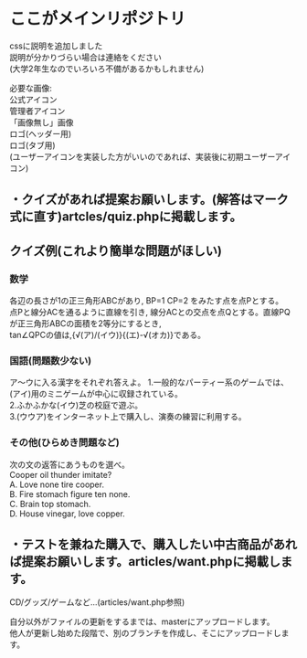 # ここがメインリポジトリ
cssに説明を追加しました  
説明が分かりづらい場合は連絡をください  
(大学2年生なのでいろいろ不備があるかもしれません)  

必要な画像:  
公式アイコン  
管理者アイコン  
「画像無し」画像  
ロゴ(ヘッダー用)  
ロゴ(タブ用)  
(ユーザーアイコンを実装した方がいいのであれば、実装後に初期ユーザーアイコン)  
  
## ・クイズがあれば提案お願いします。(解答はマーク式に直す)artcles/quiz.phpに掲載します。  
## クイズ例(これより簡単な問題がほしい)  
### 数学  
各辺の長さが1の正三角形ABCがあり,  BP=1  CP=2 をみたす点を点Pとする。  
点Pと線分ACを通るように直線を引き,  線分ACとの交点を点Qとする。直線PQが正三角形ABCの面積を2等分にするとき,  
tan⁡∠QPCの値は,{√(ア)/(イウ)}{(エ)-√(オカ)}である。  
  
### 国語(問題数少ない)  
ア～ウに入る漢字をそれぞれ答えよ。
1.一般的なパーティー系のゲームでは、(アイ)用のミニゲームが中心に収録されている。  
2.ふかふかな(イウ)芝の校庭で遊ぶ。  
3.(ウウア)をインターネット上で購入し、演奏の練習に利用する。  
  
### その他(ひらめき問題など)  
次の文の返答にあうものを選べ。  
Cooper oil thunder imitate?  
A.	Love none tire cooper.  
B.	Fire stomach figure ten none.  
C.	Brain top stomach.  
D.	House vinegar, love copper.  
  
## ・テストを兼ねた購入で、購入したい中古商品があれば提案お願いします。articles/want.phpに掲載します。  
CD/グッズ/ゲームなど...(articles/want.php参照)  

自分以外がファイルの更新をするまでは、masterにアップロードします。  
他人が更新し始めた段階で、別のブランチを作成し、そこにアップロードします。